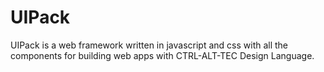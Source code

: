 # UIPack
UIPack is a web framework written in javascript and css with all the components for building web apps with CTRL-ALT-TEC Design Language.
